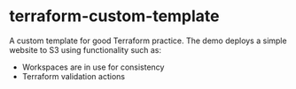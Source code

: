 # terraform-custom-template

A custom template for good Terraform practice. The demo deploys a simple website to S3 using functionality such as:

- Workspaces are in use for consistency
- Terraform validation actions
